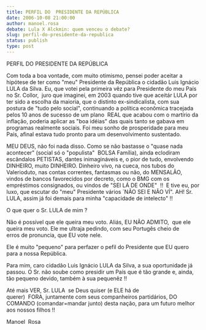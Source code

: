 ```yaml
---
title: PERFIL DO  PRESIDENTE DA REPÚBLICA
date: 2006-10-08 21:00:00
author: manoel.rosa
debate: Lula X Alckmin: quem venceu o debate?
slug: perfil-do-presidente-da-republica
status: publish 
type: post
---
```


PERFIL DO PRESIDENTE DA REPÚBLICA


Com toda a boa vontade, com muito otimismo, pensei poder aceitar a hipótese de ter como "meu" Presidente da República o cidadão Luis Ignácio LULA da Silva. Eu, que votei pela primeira vêz para Presidente do meu País no Sr. Collor,  juro que imaginei, em 2003 quando tive que aceitár LULA por ter sido a escolha da maioria, que o distinto ex-sindicalista, com sua postura de "tudo pelo social", continuando a política econômica tracejada pelos 10 anos de sucesso de um plano  REAL que acabou com o martírio da inflação, poderia aplicar as "boa idéias" das quais tanto se gabava em programas realmente sociais. Foi meu sonho de prosperidade para meu País, afinal estava tudo pronto para um desenvolvimento sustentado.


MEU DEUS, não foi nada disso. Como se não bastasse o "quase nada acontecer" (social só o "populista"  BOLSA Família), ainda eclodiram escândalos PETISTAS, dantes inimagináveis e, o pior de tudo, envolvendo DINHEIRO, muito DINHEIRO. Dinheiro vivo, na cueca, nos tubos do Valerioduto, nas contas correntes, fantasmas ou não, do MENSALÃO, vindos de bancos favorecidos por decreto, como o BMG com os empréstimos consignados, ou vindos de "SEI LÁ DE ONDE"  !!  E tive eu, por luxo, que escutar do "meu" Presidente vários ´NÃO SEI E NÃO VÍ". AH! Sr. LULA, assim já foi demais para minha "capacidade de intelecto" !!   


O que quer o Sr. LULA de mim ?


Não é possível que ele queira meu voto. Aliás, EU NÃO ADMITO,  que ele queira meu voto. Ele me ultraja pedindo, com seu Portugês cheio de erros de pronuncia, que EU vote nele.


Ele é muito "pequeno" para perfazer o pefil do Presidente que EU quero para a nossa República.


Para mim, caro cidadão Luis Ignácio LULA da Silva, a sua oportunidade já passou. O Sr. não soube como presidir um País que é tão grande e, ainda, tão pequeno devido, também à sua pequenêz !!


Até mais VER, Sr. LULA  se Deus quiser (e ELE há de querer)  FORA, juntamente com seus companheiros partidários, DO COMANDO (comandar=mandar junto) desta nação, para um futuro melhor aos nossos filhos !!


Manoel  Rosa


       


 


